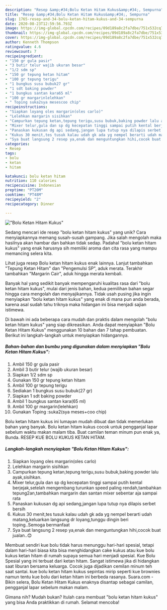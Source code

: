 ```yaml
---
description: "Resep &amp;#34;Bolu Ketan Hitam Kukus&amp;#34;, Sempurna"
title: "Resep &amp;#34;Bolu Ketan Hitam Kukus&amp;#34;, Sempurna"
slug: 1765-resep-and-34-bolu-ketan-hitam-kukus-and-34-sempurna
date: 2020-08-23T12:59:56.793Z
image: https://img-global.cpcdn.com/recipes/09d189a8c2fa7dbe/751x532cq70/bolu-ketan-hitam-kukus-foto-resep-utama.jpg
thumbnail: https://img-global.cpcdn.com/recipes/09d189a8c2fa7dbe/751x532cq70/bolu-ketan-hitam-kukus-foto-resep-utama.jpg
cover: https://img-global.cpcdn.com/recipes/09d189a8c2fa7dbe/751x532cq70/bolu-ketan-hitam-kukus-foto-resep-utama.jpg
author: Kenneth Thompson
ratingvalue: 4.6
reviewcount: 7
recipeingredient:
- "150 gr gula pasir"
- "3 butir telur wajib ukuran besar"
- "1/2 sdm sp"
- "150 gr tepung ketan hitam"
- "100 gr tepung terigu"
- "1 bungkus susu bubuk27 gr"
- "1 sdt baking powder"
- "1 bungkus santan kara65 ml"
- "100 gr margarinlelehkan"
- " Toping suka2sya mesescoo chip"
recipeinstructions:
- "Siapkan loyang oles margarin(oles carlo)"
- "Lelehkan margarin sisihkan"
- "Campurkan tepung ketan,tepung terigu,susu bubuk,baking powder lalu ayak,sisihkan."
- "Mixer telur,gula dan sp dg kecepatan tinggi sampai putih kental berjejak,setelah mengembang turunkan speed paling rendah,tambahkan tepung2an,tambahkan margarin dan santan mixer sebentar aja sampai rata"
- "Panaskan kukusan dg api sedang,jangan lupa tutup nya dilapis serbet bersih"
- "Kukus 30 menit,tes tusuk kalau udah gk ada yg nempel berarti udah matang,keluarkan langsung dr loyang,tunggu dingin beri toping..Semoga bermanfaat"
- "Sya buat langsung 2 resep ya,enak dan menguntungkan hihi,cocok buat jualan..😊"
categories:
- Resep
tags:
- bolu
- ketan
- hitam

katakunci: bolu ketan hitam 
nutrition: 110 calories
recipecuisine: Indonesian
preptime: "PT20M"
cooktime: "PT48M"
recipeyield: "2"
recipecategory: Dinner

---
```



![&#34;Bolu Ketan Hitam Kukus&#34;](https://img-global.cpcdn.com/recipes/09d189a8c2fa7dbe/751x532cq70/bolu-ketan-hitam-kukus-foto-resep-utama.jpg)

Sedang mencari ide resep &#34;bolu ketan hitam kukus&#34; yang unik? Cara menyiapkannya memang susah-susah gampang. Jika salah mengolah maka hasilnya akan hambar dan bahkan tidak sedap. Padahal &#34;bolu ketan hitam kukus&#34; yang enak harusnya sih memiliki aroma dan cita rasa yang mampu memancing selera kita.

Lihat juga resep Bolu ketan hitam kukus enak lainnya. Lanjut tambahkan &#34;Tepung Ketan Hitam&#34; dan &#34;Pengemulsi SP&#34;, aduk merata. Terakhir tambahkan &#34;Margarin Cair&#34;, aduk hingga merata kembali.

Banyak hal yang sedikit banyak mempengaruhi kualitas rasa dari &#34;bolu ketan hitam kukus&#34;, mulai dari jenis bahan, kedua pemilihan bahan segar hingga cara mengolah dan menyajikannya. Tidak usah pusing jika ingin menyiapkan &#34;bolu ketan hitam kukus&#34; yang enak di mana pun anda berada, karena asal sudah tahu triknya maka hidangan ini bisa menjadi sajian istimewa.


Di bawah ini ada beberapa cara mudah dan praktis dalam mengolah &#34;bolu ketan hitam kukus&#34; yang siap dikreasikan. Anda dapat menyiapkan &#34;Bolu Ketan Hitam Kukus&#34; menggunakan 10 bahan dan 7 tahap pembuatan. Berikut ini langkah-langkah untuk menyiapkan hidangannya.

<!--inarticleads1-->

##### Bahan-bahan dan bumbu yang digunakan dalam menyiapkan &#34;Bolu Ketan Hitam Kukus&#34;:

1. Ambil 150 gr gula pasir
1. Ambil 3 butir telur (wajib ukuran besar)
1. Siapkan 1/2 sdm sp
1. Gunakan 150 gr tepung ketan hitam
1. Ambil 100 gr tepung terigu
1. Sediakan 1 bungkus susu bubuk(27 gr)
1. Siapkan 1 sdt baking powder
1. Ambil 1 bungkus santan kara(65 ml)
1. Ambil 100 gr margarin(lelehkan)
1. Gunakan  Toping :suka2(sya meses+coo chip)


Bolu ketan hitam kukus ini lumayan mudah dibuat dan tidak memerlukan bahan yang banyak. Bolu ketan hitam kukus cocok untuk pengganjal lapar sebelum waktu makan malam tiba. Buat camilan teman minum pun enak ya, Bunda. RESEP KUE BOLU KUKUS KETAN HITAM. 

<!--inarticleads2-->

##### Langkah-langkah menyiapkan &#34;Bolu Ketan Hitam Kukus&#34;:

1. Siapkan loyang oles margarin(oles carlo)
1. Lelehkan margarin sisihkan
1. Campurkan tepung ketan,tepung terigu,susu bubuk,baking powder lalu ayak,sisihkan.
1. Mixer telur,gula dan sp dg kecepatan tinggi sampai putih kental berjejak,setelah mengembang turunkan speed paling rendah,tambahkan tepung2an,tambahkan margarin dan santan mixer sebentar aja sampai rata
1. Panaskan kukusan dg api sedang,jangan lupa tutup nya dilapis serbet bersih
1. Kukus 30 menit,tes tusuk kalau udah gk ada yg nempel berarti udah matang,keluarkan langsung dr loyang,tunggu dingin beri toping..Semoga bermanfaat
1. Sya buat langsung 2 resep ya,enak dan menguntungkan hihi,cocok buat jualan..😊


Membuat sendiri kue bolu tidak harus menunggu hari-hari spesial, tetapi dalam hari-hari biasa kita bisa menghidangkan cake kukus atau kue bolu kukus ketan hitam di rumah supaya semua hari menjadi spesial. Kue Bolu Spesial yang ini terbuat dari ketan hitam. Sangat istimewa jika di hidangkan saat liburan bersama keluarga. Cocok juga dijadikan cemilan minum teh saat santai. kue bolu ketan hitam kukus sepintas mirip seperti kue brownies namun tentu kue bolu dari ketan hitam ini berbeda rasanya. Suara.com - Bikin selera, Bolu Ketan Hitam Kukus enaknya disantap sebagai camilan, pengganjal lapar sebelum makan malam. 

Gimana nih? Mudah bukan? Itulah cara membuat &#34;bolu ketan hitam kukus&#34; yang bisa Anda praktikkan di rumah. Selamat mencoba!
